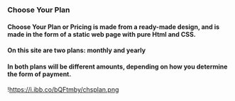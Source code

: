 ### Choose Your Plan 

#### Choose Your Plan or Pricing is made from a ready-made design, and is made in the form of a static web page with pure Html and CSS.

#### On this site are two plans: monthly and yearly

#### In both plans will be different amounts, depending on how you determine the form of payment.
!https://i.ibb.co/bQFtmby/chsplan.png
